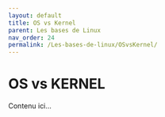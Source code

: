 ```yaml
---
layout: default
title: OS vs Kernel
parent: Les bases de Linux
nav_order: 24
permalink: /Les-bases-de-linux/OSvsKernel/
---
```


# OS vs KERNEL

Contenu ici...
